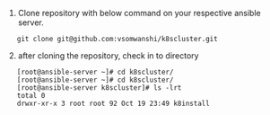 1. Clone repository with below command on your respective ansible server.
```
   git clone git@github.com:vsomwanshi/k8scluster.git
```

2. after cloning the repository, check in to directory
```
   [root@ansible-server ~]# cd k8scluster/
   [root@ansible-server ~]# cd k8scluster/
   [root@ansible-server k8scluster]# ls -lrt
   total 0
   drwxr-xr-x 3 root root 92 Oct 19 23:49 k8install
```   
